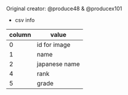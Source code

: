 Original creator: @produce48 & @producex101


* csv info

| column | value |
|--|--|
| 0 | id for image |
| 1 | name |
| 2 | japanese name |
| 4 | rank |
| 5 | grade |